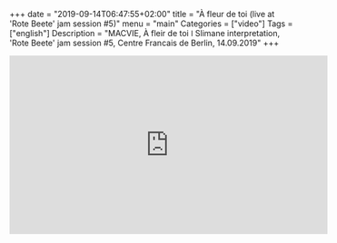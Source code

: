
+++
date = "2019-09-14T06:47:55+02:00"
title = "À fleur de toi (live at 'Rote Beete' jam session #5)"
menu = "main"
Categories = ["video"]
Tags = ["english"]
Description = "MACVIE, À fleir de toi  ǀ  Slimane interpretation, 'Rote Beete' jam session #5, Centre Francais de Berlin, 14.09.2019"
+++


<iframe width="560" height="315" src="https://www.youtube.com/embed/7w-612c9Mxo" frameborder="0" allow="accelerometer; autoplay; encrypted-media; gyroscope; picture-in-picture" allowfullscreen></iframe>


